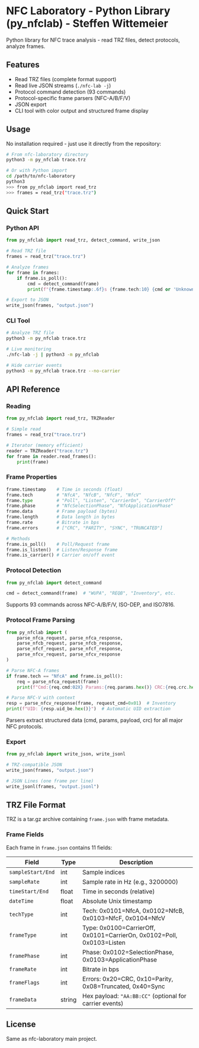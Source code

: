 # NFC Laboratory - Python Library (py_nfclab) - Steffen Wittemeier

Python library for NFC trace analysis - read TRZ files, detect protocols, analyze frames.

## Features

- Read TRZ files (complete format support)
- Read live JSON streams (`./nfc-lab -j`)
- Protocol command detection (93 commands)
- Protocol-specific frame parsers (NFC-A/B/F/V)
- JSON export
- CLI tool with color output and structured frame display

## Usage

No installation required - just use it directly from the repository:

```bash
# From nfc-laboratory directory
python3 -m py_nfclab trace.trz

# Or with Python import
cd /path/to/nfc-laboratory
python3
>>> from py_nfclab import read_trz
>>> frames = read_trz("trace.trz")
```

## Quick Start

### Python API

```python
from py_nfclab import read_trz, detect_command, write_json

# Read TRZ file
frames = read_trz("trace.trz")

# Analyze frames
for frame in frames:
    if frame.is_poll():
        cmd = detect_command(frame)
        print(f"{frame.timestamp:.6f}s {frame.tech:10} {cmd or 'Unknown':15} {frame.data.hex()}")

# Export to JSON
write_json(frames, "output.json")
```

### CLI Tool

```bash
# Analyze TRZ file
python3 -m py_nfclab trace.trz

# Live monitoring
./nfc-lab -j | python3 -m py_nfclab

# Hide carrier events
python3 -m py_nfclab trace.trz --no-carrier
```

## API Reference

### Reading

```python
from py_nfclab import read_trz, TRZReader

# Simple read
frames = read_trz("trace.trz")

# Iterator (memory efficient)
reader = TRZReader("trace.trz")
for frame in reader.read_frames():
    print(frame)
```

### Frame Properties

```python
frame.timestamp    # Time in seconds (float)
frame.tech         # "NfcA", "NfcB", "NfcF", "NfcV"
frame.type         # "Poll", "Listen", "CarrierOn", "CarrierOff"
frame.phase        # "NfcSelectionPhase", "NfcApplicationPhase"
frame.data         # Frame payload (bytes)
frame.length       # Data length in bytes
frame.rate         # Bitrate in bps
frame.errors       # ["CRC", "PARITY", "SYNC", "TRUNCATED"]

# Methods
frame.is_poll()    # Poll/Request frame
frame.is_listen()  # Listen/Response frame
frame.is_carrier() # Carrier on/off event
```

### Protocol Detection

```python
from py_nfclab import detect_command

cmd = detect_command(frame)  # "WUPA", "REQB", "Inventory", etc.
```

Supports 93 commands across NFC-A/B/F/V, ISO-DEP, and ISO7816.

### Protocol Frame Parsing

```python
from py_nfclab import (
    parse_nfca_request, parse_nfca_response,
    parse_nfcb_request, parse_nfcb_response,
    parse_nfcf_request, parse_nfcf_response,
    parse_nfcv_request, parse_nfcv_response
)

# Parse NFC-A frames
if frame.tech == "NfcA" and frame.is_poll():
    req = parse_nfca_request(frame)
    print(f"Cmd:{req.cmd:02X} Params:{req.params.hex()} CRC:{req.crc.hex()}")

# Parse NFC-V with context
resp = parse_nfcv_response(frame, request_cmd=0x01)  # Inventory
print(f"UID: {resp.uid_be.hex()}")  # Automatic UID extraction
```

Parsers extract structured data (cmd, params, payload, crc) for all major NFC protocols.

### Export

```python
from py_nfclab import write_json, write_jsonl

# TRZ-compatible JSON
write_json(frames, "output.json")

# JSON Lines (one frame per line)
write_jsonl(frames, "output.jsonl")
```

## TRZ File Format

TRZ is a tar.gz archive containing `frame.json` with frame metadata.

### Frame Fields

Each frame in `frame.json` contains 11 fields:

| Field | Type | Description |
|-------|------|-------------|
| `sampleStart/End` | int | Sample indices |
| `sampleRate` | int | Sample rate in Hz (e.g., 3200000) |
| `timeStart/End` | float | Time in seconds (relative) |
| `dateTime` | float | Absolute Unix timestamp |
| `techType` | int | Tech: 0x0101=NfcA, 0x0102=NfcB, 0x0103=NfcF, 0x0104=NfcV |
| `frameType` | int | Type: 0x0100=CarrierOff, 0x0101=CarrierOn, 0x0102=Poll, 0x0103=Listen |
| `framePhase` | int | Phase: 0x0102=SelectionPhase, 0x0103=ApplicationPhase |
| `frameRate` | int | Bitrate in bps |
| `frameFlags` | int | Errors: 0x20=CRC, 0x10=Parity, 0x08=Truncated, 0x40=Sync |
| `frameData` | string | Hex payload: `"AA:BB:CC"` (optional for carrier events) |

## License

Same as nfc-laboratory main project.
